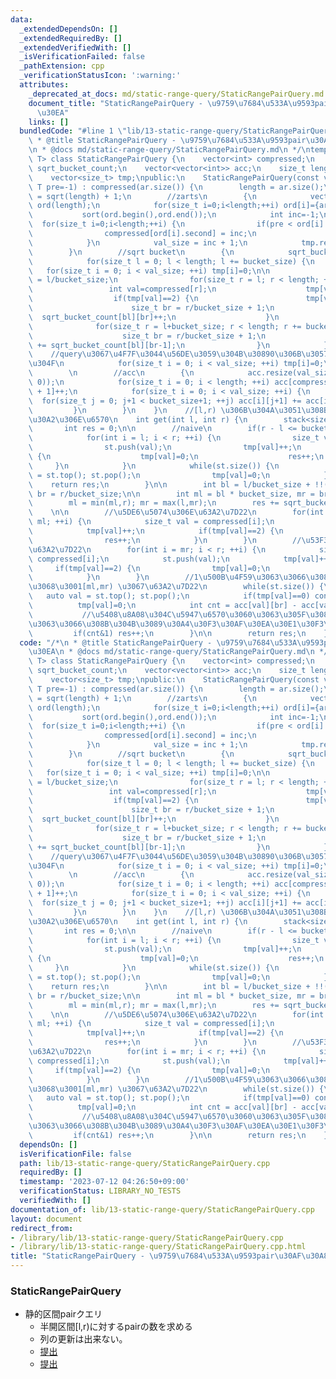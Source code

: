```yaml
---
data:
  _extendedDependsOn: []
  _extendedRequiredBy: []
  _extendedVerifiedWith: []
  _isVerificationFailed: false
  _pathExtension: cpp
  _verificationStatusIcon: ':warning:'
  attributes:
    _deprecated_at_docs: md/static-range-query/StaticRangePairQuery.md
    document_title: "StaticRangePairQuery - \u9759\u7684\u533A\u9593pair\u30AF\u30A8\
      \u30EA"
    links: []
  bundledCode: "#line 1 \"lib/13-static-range-query/StaticRangePairQuery.cpp\"\n/*\n\
    \ * @title StaticRangePairQuery - \u9759\u7684\u533A\u9593pair\u30AF\u30A8\u30EA\
    \n * @docs md/static-range-query/StaticRangePairQuery.md\n */\ntemplate<class\
    \ T> class StaticRangePairQuery {\n    vector<int> compressed;\n    vector<vector<size_t>>\
    \ sqrt_bucket_count;\n    vector<vector<int>> acc;\n    size_t length,bucket_size,val_size;\n\
    \    vector<size_t> tmp;\npublic:\n    StaticRangePairQuery(const vector<T>& ar,\
    \ T pre=-1) : compressed(ar.size()) {\n        length = ar.size();\n        bucket_size\
    \ = sqrt(length) + 1;\n        //zarts\n        {\n            vector<pair<T,size_t>>\
    \ ord(length);\n            for(size_t i=0;i<length;++i) ord[i]={ar[i],i};\n \
    \           sort(ord.begin(),ord.end());\n            int inc=-1;\n          \
    \  for(size_t i=0;i<length;++i) {\n                if(pre < ord[i].first) inc++;\n\
    \                compressed[ord[i].second] = inc;\n                pre = ord[i].first;\n\
    \            }\n            val_size = inc + 1;\n            tmp.resize(val_size);\n\
    \        }\n        //sqrt bucket\n        {\n            sqrt_bucket_count.resize(bucket_size+1,vector<size_t>(bucket_size+1));\n\
    \            for(size_t l = 0; l < length; l += bucket_size) {\n             \
    \   for(size_t i = 0; i < val_size; ++i) tmp[i]=0;\n\n                size_t bl\
    \ = l/bucket_size;\n                for(size_t r = l; r < length; ++r) {\n   \
    \                 int val=compressed[r];\n                    tmp[val]++;\n  \
    \                  if(tmp[val]==2) {\n                        tmp[val]=0;\n  \
    \                      size_t br = r/bucket_size + 1;\n                      \
    \  sqrt_bucket_count[bl][br]++;\n                    }\n                }\n  \
    \              for(size_t r = l+bucket_size; r < length; r += bucket_size) {\n\
    \                    size_t br = r/bucket_size + 1;\n                    sqrt_bucket_count[bl][br]\
    \ += sqrt_bucket_count[bl][br-1];\n                }\n            }\n        \
    \    //query\u3067\u4F7F\u3044\u56DE\u3059\u304B\u30890\u306B\u3057\u3066\u304A\
    \u304F\n            for(size_t i = 0; i < val_size; ++i) tmp[i]=0;\n        }\n\
    \        \n        //acc\n        {\n            acc.resize(val_size, vector<int>(bucket_size+1,\
    \ 0));\n            for(size_t i = 0; i < length; ++i) acc[compressed[i]][i/bucket_size\
    \ + 1]++;\n            for(size_t i = 0; i < val_size; ++i) {\n              \
    \  for(size_t j = 0; j+1 < bucket_size+1; ++j) acc[i][j+1] += acc[i][j];\n   \
    \         }\n        }\n    }\n    //[l,r) \u306B\u304A\u3051\u308BA[i]\u306E\u30DA\
    \u30A2\u306E\u6570\n    int get(int l, int r) {\n        stack<size_t> st;\n \
    \       int res = 0;\n\n        //naive\n        if(r - l <= bucket_size) {\n\
    \            for(int i = l; i < r; ++i) {\n                size_t val = compressed[i];\n\
    \                st.push(val);\n                tmp[val]++;\n                if(tmp[val]==2)\
    \ {\n                    tmp[val]=0;\n                    res++;\n           \
    \     }\n            }\n            while(st.size()) {\n                auto val\
    \ = st.top(); st.pop();\n                tmp[val]=0;\n            }\n        \
    \    return res;\n        }\n\n        int bl = l/bucket_size + !!(l%bucket_size),\
    \ br = r/bucket_size;\n\n        int ml = bl * bucket_size, mr = br * bucket_size;\n\
    \        ml = min(ml,r); mr = max(l,mr);\n        res += sqrt_bucket_count[bl][br];\
    \    \n\n        //\u5DE6\u5074\u306E\u63A2\u7D22\n        for(int i = l; i <\
    \ ml; ++i) {\n            size_t val = compressed[i];\n            st.push(val);\n\
    \            tmp[val]++;\n            if(tmp[val]==2) {\n                tmp[val]=0;\n\
    \                res++;\n            }\n        }\n        //\u53F3\u5074\u306E\
    \u63A2\u7D22\n        for(int i = mr; i < r; ++i) {\n            size_t val =\
    \ compressed[i];\n            st.push(val);\n            tmp[val]++;\n       \
    \     if(tmp[val]==2) {\n                tmp[val]=0;\n                res++;\n\
    \            }\n        }\n        //1\u500B\u4F59\u3063\u3066\u308B\u3082\u306E\
    \u3068\u3001[ml,mr) \u3067\u63A2\u7D22\n        while(st.size()) {\n         \
    \   auto val = st.top(); st.pop();\n            if(tmp[val]==0) continue;\n  \
    \          tmp[val]=0;\n            int cnt = acc[val][br] - acc[val][bl];\n \
    \           //\u5408\u8A08\u304C\u5947\u6570\u3060\u3063\u305F\u30891\u500B\u4F59\
    \u3063\u3066\u308B\u304B\u3089\u30A4\u30F3\u30AF\u30EA\u30E1\u30F3\u30C8\n   \
    \         if(cnt&1) res++;\n        }\n\n        return res;\n    }\n};\n"
  code: "/*\n * @title StaticRangePairQuery - \u9759\u7684\u533A\u9593pair\u30AF\u30A8\
    \u30EA\n * @docs md/static-range-query/StaticRangePairQuery.md\n */\ntemplate<class\
    \ T> class StaticRangePairQuery {\n    vector<int> compressed;\n    vector<vector<size_t>>\
    \ sqrt_bucket_count;\n    vector<vector<int>> acc;\n    size_t length,bucket_size,val_size;\n\
    \    vector<size_t> tmp;\npublic:\n    StaticRangePairQuery(const vector<T>& ar,\
    \ T pre=-1) : compressed(ar.size()) {\n        length = ar.size();\n        bucket_size\
    \ = sqrt(length) + 1;\n        //zarts\n        {\n            vector<pair<T,size_t>>\
    \ ord(length);\n            for(size_t i=0;i<length;++i) ord[i]={ar[i],i};\n \
    \           sort(ord.begin(),ord.end());\n            int inc=-1;\n          \
    \  for(size_t i=0;i<length;++i) {\n                if(pre < ord[i].first) inc++;\n\
    \                compressed[ord[i].second] = inc;\n                pre = ord[i].first;\n\
    \            }\n            val_size = inc + 1;\n            tmp.resize(val_size);\n\
    \        }\n        //sqrt bucket\n        {\n            sqrt_bucket_count.resize(bucket_size+1,vector<size_t>(bucket_size+1));\n\
    \            for(size_t l = 0; l < length; l += bucket_size) {\n             \
    \   for(size_t i = 0; i < val_size; ++i) tmp[i]=0;\n\n                size_t bl\
    \ = l/bucket_size;\n                for(size_t r = l; r < length; ++r) {\n   \
    \                 int val=compressed[r];\n                    tmp[val]++;\n  \
    \                  if(tmp[val]==2) {\n                        tmp[val]=0;\n  \
    \                      size_t br = r/bucket_size + 1;\n                      \
    \  sqrt_bucket_count[bl][br]++;\n                    }\n                }\n  \
    \              for(size_t r = l+bucket_size; r < length; r += bucket_size) {\n\
    \                    size_t br = r/bucket_size + 1;\n                    sqrt_bucket_count[bl][br]\
    \ += sqrt_bucket_count[bl][br-1];\n                }\n            }\n        \
    \    //query\u3067\u4F7F\u3044\u56DE\u3059\u304B\u30890\u306B\u3057\u3066\u304A\
    \u304F\n            for(size_t i = 0; i < val_size; ++i) tmp[i]=0;\n        }\n\
    \        \n        //acc\n        {\n            acc.resize(val_size, vector<int>(bucket_size+1,\
    \ 0));\n            for(size_t i = 0; i < length; ++i) acc[compressed[i]][i/bucket_size\
    \ + 1]++;\n            for(size_t i = 0; i < val_size; ++i) {\n              \
    \  for(size_t j = 0; j+1 < bucket_size+1; ++j) acc[i][j+1] += acc[i][j];\n   \
    \         }\n        }\n    }\n    //[l,r) \u306B\u304A\u3051\u308BA[i]\u306E\u30DA\
    \u30A2\u306E\u6570\n    int get(int l, int r) {\n        stack<size_t> st;\n \
    \       int res = 0;\n\n        //naive\n        if(r - l <= bucket_size) {\n\
    \            for(int i = l; i < r; ++i) {\n                size_t val = compressed[i];\n\
    \                st.push(val);\n                tmp[val]++;\n                if(tmp[val]==2)\
    \ {\n                    tmp[val]=0;\n                    res++;\n           \
    \     }\n            }\n            while(st.size()) {\n                auto val\
    \ = st.top(); st.pop();\n                tmp[val]=0;\n            }\n        \
    \    return res;\n        }\n\n        int bl = l/bucket_size + !!(l%bucket_size),\
    \ br = r/bucket_size;\n\n        int ml = bl * bucket_size, mr = br * bucket_size;\n\
    \        ml = min(ml,r); mr = max(l,mr);\n        res += sqrt_bucket_count[bl][br];\
    \    \n\n        //\u5DE6\u5074\u306E\u63A2\u7D22\n        for(int i = l; i <\
    \ ml; ++i) {\n            size_t val = compressed[i];\n            st.push(val);\n\
    \            tmp[val]++;\n            if(tmp[val]==2) {\n                tmp[val]=0;\n\
    \                res++;\n            }\n        }\n        //\u53F3\u5074\u306E\
    \u63A2\u7D22\n        for(int i = mr; i < r; ++i) {\n            size_t val =\
    \ compressed[i];\n            st.push(val);\n            tmp[val]++;\n       \
    \     if(tmp[val]==2) {\n                tmp[val]=0;\n                res++;\n\
    \            }\n        }\n        //1\u500B\u4F59\u3063\u3066\u308B\u3082\u306E\
    \u3068\u3001[ml,mr) \u3067\u63A2\u7D22\n        while(st.size()) {\n         \
    \   auto val = st.top(); st.pop();\n            if(tmp[val]==0) continue;\n  \
    \          tmp[val]=0;\n            int cnt = acc[val][br] - acc[val][bl];\n \
    \           //\u5408\u8A08\u304C\u5947\u6570\u3060\u3063\u305F\u30891\u500B\u4F59\
    \u3063\u3066\u308B\u304B\u3089\u30A4\u30F3\u30AF\u30EA\u30E1\u30F3\u30C8\n   \
    \         if(cnt&1) res++;\n        }\n\n        return res;\n    }\n};"
  dependsOn: []
  isVerificationFile: false
  path: lib/13-static-range-query/StaticRangePairQuery.cpp
  requiredBy: []
  timestamp: '2023-07-12 04:26:50+09:00'
  verificationStatus: LIBRARY_NO_TESTS
  verifiedWith: []
documentation_of: lib/13-static-range-query/StaticRangePairQuery.cpp
layout: document
redirect_from:
- /library/lib/13-static-range-query/StaticRangePairQuery.cpp
- /library/lib/13-static-range-query/StaticRangePairQuery.cpp.html
title: "StaticRangePairQuery - \u9759\u7684\u533A\u9593pair\u30AF\u30A8\u30EA"
---
```

### StaticRangePairQuery
- 静的区間pairクエリ
  - 半開区間[l,r)に対するpairの数を求める
  - 列の更新は出来ない。
  - [提出](https://atcoder.jp/contests/abc242/submissions/43492117)
  - [提出](https://atcoder.jp/contests/abc295/submissions/43492103)
